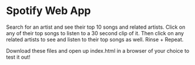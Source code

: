 # Spotify Web App
Search for an artist and see their top 10 songs and related artists. 
Click on any of their top songs to listen to a 30 second clip of it. 
Then click on any related artists to see and listen to their top songs as well. 
Rinse + Repeat.

Download these files and open up index.html in a browser of your choice to test it out!
